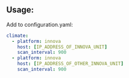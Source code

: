 ## Usage:
Add to configuration.yaml:

``` yaml
climate:
  - platform: innova
    host: [IP_ADDRESS_OF_INNOVA_UNIT]
    scan_interval: 900
  - platform: innova
    host: [IP_ADDRESS_OF_OTHER_INNOVA_UNIT]
    scan_interval: 900
```